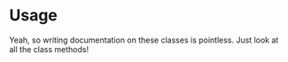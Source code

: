 # Usage #

Yeah, so writing documentation on these classes is pointless. Just look at all the class methods!